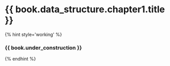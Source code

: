 # {{ book.data_structure.chapter1.title }}
<!-- notoc -->

{% hint style='working' %}
### {{ book.under_construction }}
{% endhint %}